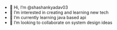 - 👋 Hi, I’m @shashankyadav03
- 👀 I’m interested in creating and learning new tech
- 🌱 I’m currently learning java based api
- 💞️ I’m looking to collaborate on system design ideas

<!---
shashankyadav03/shashankyadav03 is a ✨ special ✨ repository because its `README.md` (this file) appears on your GitHub profile.
You can click the Preview link to take a look at your changes.
--->
